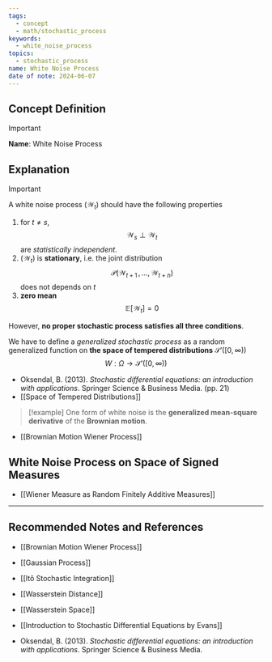```yaml
---
tags:
  - concept
  - math/stochastic_process
keywords:
  - white_noise_process
topics:
  - stochastic_process
name: White Noise Process
date of note: 2024-06-07
---
```


## Concept Definition

>[!important]
>**Name**: White Noise Process





## Explanation

>[!important]
>A white noise process $(\mathcal{W}_{t})$ should have the following properties
>1. for $t \neq s$, $$\mathcal{W}_{s} \perp \mathcal{W}_{t}$$ are *statistically independent*.
>2. $(\mathcal{W}_{t})$ is **stationary**, i.e. the joint distribution $$\mathcal{P}\left(\mathcal{W}_{t+1} \,{,}\ldots{,}\,\mathcal{W}_{t+n}\right)$$ does not depends on $t$
>3. **zero mean** $$\mathbb{E}\left[  \mathcal{W}_{t} \right] = 0$$
>   
>However, **no proper stochastic process satisfies all three conditions**.
>
>We have to define a *generalized stochastic process* as a random generalized function on **the space of tempered distributions** $\mathscr{S}'([0, \infty))$
>$$
>W: \Omega \to \mathscr{S}'([0, \infty))
>$$
>

- Oksendal, B. (2013). _Stochastic differential equations: an introduction with applications_. Springer Science & Business Media. (pp. 21)
- [[Space of Tempered Distributions]]



>[!example]
>One form of white noise is the **generalized mean-square derivative** of the **Brownian motion**.

- [[Brownian Motion Wiener Process]]


## White Noise Process on Space of Signed Measures

- [[Wiener Measure as Random Finitely Additive Measures]]



-----------
##  Recommended Notes and References

- [[Brownian Motion Wiener Process]]
- [[Gaussian Process]]

- [[Itô Stochastic Integration]]


- [[Wasserstein Distance]]
- [[Wasserstein Space]]

- [[Introduction to Stochastic Differential Equations by Evans]]
- Oksendal, B. (2013). _Stochastic differential equations: an introduction with applications_. Springer Science & Business Media.